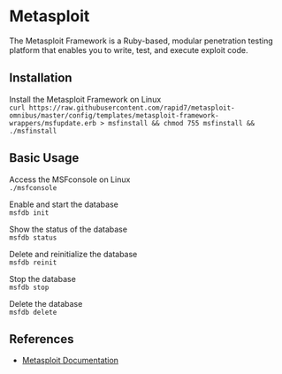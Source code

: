 # Metasploit

The Metasploit Framework is a Ruby-based, modular penetration testing platform that enables you to write, test, and execute exploit code.

## Installation 

Install the Metasploit Framework on Linux \
```curl https://raw.githubusercontent.com/rapid7/metasploit-omnibus/master/config/templates/metasploit-framework-wrappers/msfupdate.erb > msfinstall && chmod 755 msfinstall && ./msfinstall```

## Basic Usage

Access the MSFconsole on Linux \
```./msfconsole```

Enable and start the database \
```msfdb init```

Show the status of the database \
```msfdb status```

Delete and reinitialize the database \
```msfdb reinit```

Stop the database \
```msfdb stop```

Delete the database \
```msfdb delete```

## References
* [Metasploit Documentation](https://docs.rapid7.com/metasploit/msf-overview/)
